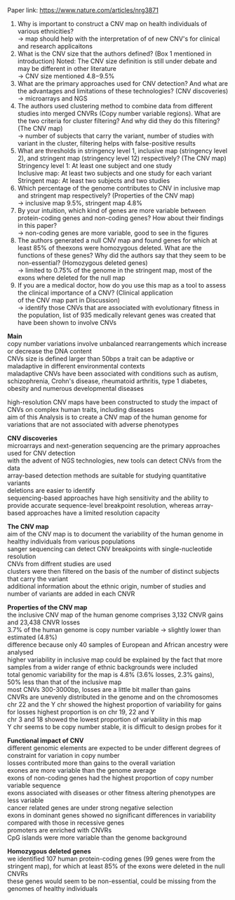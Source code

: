 
Paper link: https://www.nature.com/articles/nrg3871
 
1. Why is important to construct a CNV map on health individuals of various ethnicities? \
-> map should help with the interpretation of of new CNV's for clinical and research applicaitons
2. What is the CNV size that the authors defined? (Box 1 mentioned in introduction)
  Noted: The CNV size definition is still under debate and may be different in other literature \
  -> CNV size mentioned 4.8−9.5%
3. What are the primary approaches used for CNV detection? And what are the advantages and limitations of these technologies? 
  (CNV discoveries) \
  -> microarrays and NGS
4. The authors used clustering method to combine data from different studies into merged CNVRs (Copy number variable regions). 
  What are the two criteria for cluster filtering? And why did they do this filtering? (The CNV map) \
  -> number of subjects that carry the variant, number of studies with variant in the cluster, filtering helps with false-positive results 
5. What are thresholds in stringency level 1, inclusive map (stringency level 2), and stringent map (stringency level 12) respectively? (The CNV map) \
  Stringency level 1: At least one subject and one study \
  Inclusive map: At least two subjects and one study for each variant \
  Stringent map: At least two subjects and two studies
6. Which percentage of the genome contributes to CNV in inclusive map and stringent map respectively? (Properties of the CNV map) \
  -> inclusive map 9.5%, stringent map 4.8%
8. By your intuition, which kind of genes are more variable between protein-coding genes and non-coding genes? How about their 
  findings in this paper? \
  -> non-coding genes are more variable, good to see in the figures 
8. The authors generated a null CNV map and found genes for which at least 85% of theexons were homozygous deleted. 
  What are the functions of these genes? Why did the authors say that they seem to be non-essential? (Homozygous deleted genes)\
  -> limited to 0.75% of the genome in the stringent map, most of the exons where deleted for the null map 
9. If you are a medical doctor, how do you use this map as a tool to assess the clinical importance of a CNV? (Clinical application  
  of the CNV map part in Discussion) \
  -> identify those CNVs that are associated with evolutionary fitness in the population, list of 935 medically relevant genes was created that have been shown to involve CNVs

**Main** \
copy number variations involve unbalanced rearrangements which increase or decrease the DNA content \
CNVs size is defined larger than 50bps
a trait can be adaptive or maladaptive in different environmental contexts \
maladaptive CNVs have been associated with conditions such as autism, schizophrenia, Crohn's disease, rheumatoid arthritis, type 1 diabetes, obesity and numerous developmental diseases 

high-resolution CNV maps have been constructed to study the impact of CNVs on complex human traits, including diseases \
aim of this Analysis is to create a CNV map of the human genome for variations that are not associated with adverse phenotypes 

**CNV discoveries** \
microarrays and next-generation sequencing are the primary approaches used for CNV detection \
with the advent of NGS technologies, new tools can detect CNVs from the data \
array-based detection methods are suitable for studying quantitative variants \
deletions are easier to identify \
sequencing-based approaches have high sensitivity and the ability to provide accurate sequence-level breakpoint resolution, whereas array-based approaches have a limited resolution capacity 

**The CNV map** \
aim of the CNV map is to document the variability of the human genome in healthy individuals from various populations \
sanger sequencing can detect CNV breakpoints with single-nucleotide resolution \
CNVs from diffrent studies are used \
clusters were then filtered on the basis of the number of distinct subjects that carry the variant \
additional information about the ethnic origin, number of studies and number of variants are added in each CNVR 

**Properties of the CNV map** \
the inclusive CNV map of the human genome comprises 3,132 CNVR gains and 23,438 CNVR losses \
3.7% of the human genome is copy number variable -> slightly lower than estimated (4.8%) \
difference because only 40 samples of European and African ancestry were analysed \
higher variability in inclusive map could be explained by the fact that more samples from a wider range of ethnic backgrounds were included \
total genomic variability for the map is 4.8% (3.6% losses, 2.3% gains), 50% less than that of the inclusive map \
most CNVs 300-3000bp, losses are a little bit maller than gains \
CNVRs are unevenly distributed in the genome and on the chromosomes \
chr 22 and the Y chr showed the highest proportion of variability for gains \
for losses highest proportion is on chr 19, 22 and Y \
chr 3 and 18 showed the lowest proportion of variability in this map \
Y chr seems to be copy number stable, it is difficult to design probes for it 

**Functional impact of CNV** \
different genomic elements are expected to be under different degrees of constraint for variation in copy number \
losses contributed more than gains to the overall variation \
exones are more variable than the genome average \
exons of non-coding genes had the highest proportion of copy number variable sequence \
exons associated with diseases or other fitness altering phenotypes are less variable \
cancer related genes are under strong negative selection \
exons in dominant genes showed no significant differences in variability compared with those in recessive genes \
promoters are enriched with CNVRs \
CpG islands were more variable than the genome background

**Homozygous deleted genes** \
we identified 107 human protein-coding genes (99 genes were from the stringent map), for which at least 85% of the exons were deleted in the null CNVRs \
these genes would seem to be non-essential, could be missing from the genomes of healthy individuals









